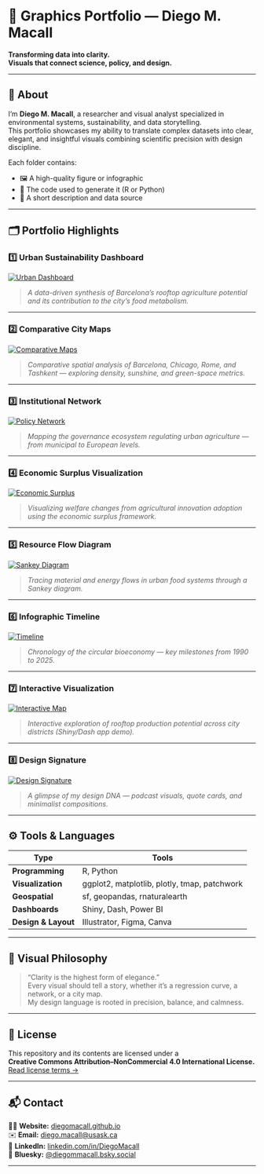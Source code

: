 # 🎨 Graphics Portfolio — Diego M. Macall

**Transforming data into clarity.  
Visuals that connect science, policy, and design.**

---

## 🌆 About
I’m **Diego M. Macall**, a researcher and visual analyst specialized in environmental systems, sustainability, and data storytelling.  
This portfolio showcases my ability to translate complex datasets into clear, elegant, and insightful visuals combining scientific precision with design discipline.

Each folder contains:
- 🖼️ A high-quality figure or infographic  
- 🧮 The code used to generate it (R or Python)  
- 📜 A short description and data source  

---

## 🗂️ Portfolio Highlights

### 1️⃣ Urban Sustainability Dashboard
[![Urban Dashboard](01_urban-dashboard/dashboard.png)](01_urban-dashboard)
> *A data-driven synthesis of Barcelona’s rooftop agriculture potential and its contribution to the city’s food metabolism.*

---

### 2️⃣ Comparative City Maps
[![Comparative Maps](02_comparative-maps/maps.png)](02_comparative-maps)
> *Comparative spatial analysis of Barcelona, Chicago, Rome, and Tashkent — exploring density, sunshine, and green-space metrics.*

---

### 3️⃣ Institutional Network
[![Policy Network](03_policy-network/network.png)](03_policy-network)
> *Mapping the governance ecosystem regulating urban agriculture — from municipal to European levels.*

---

### 4️⃣ Economic Surplus Visualization
[![Economic Surplus](04_economic-surplus/surplus.png)](04_economic-surplus)
> *Visualizing welfare changes from agricultural innovation adoption using the economic surplus framework.*

---

### 5️⃣ Resource Flow Diagram
[![Sankey Diagram](05_resource-flows/sankey.png)](05_resource-flows)
> *Tracing material and energy flows in urban food systems through a Sankey diagram.*

---

### 6️⃣ Infographic Timeline
[![Timeline](06_infographic-timeline/timeline.png)](06_infographic-timeline)
> *Chronology of the circular bioeconomy — key milestones from 1990 to 2025.*

---

### 7️⃣ Interactive Visualization
[![Interactive Map](07_interactive-visuals/interactive.png)](07_interactive-visuals)
> *Interactive exploration of rooftop production potential across city districts (Shiny/Dash app demo).*

---

### 8️⃣ Design Signature
[![Design Signature](08_design-signature/signature.png)](08_design-signature)
> *A glimpse of my design DNA — podcast visuals, quote cards, and minimalist compositions.*

---

## ⚙️ Tools & Languages
| Type | Tools |
|------|-------|
| **Programming** | R, Python |
| **Visualization** | ggplot2, matplotlib, plotly, tmap, patchwork |
| **Geospatial** | sf, geopandas, rnaturalearth |
| **Dashboards** | Shiny, Dash, Power BI |
| **Design & Layout** | Illustrator, Figma, Canva |

---

## 🎨 Visual Philosophy
> “Clarity is the highest form of elegance.”  
> Every visual should tell a story, whether it’s a regression curve, a network, or a city map.  
> My design language is rooted in precision, balance, and calmness.

---

## 🪪 License
This repository and its contents are licensed under a  
**Creative Commons Attribution–NonCommercial 4.0 International License.**  
[Read license terms →](https://creativecommons.org/licenses/by-nc/4.0/)

---

## 📬 Contact
👨‍💻 **Website:** [diegomacall.github.io](https://diegomacall.github.io)  
✉️ **Email:** diego.macall@usask.ca  
🔗 **LinkedIn:** [linkedin.com/in/DiegoMacall](www.linkedin.com/in/diego-macall)  
📘 **Bluesky:** [@diegommacall.bsky.social]([https://bsky.app/profile/diegomacall](https://bsky.app/profile/diegommacall.bsky.social))

---
